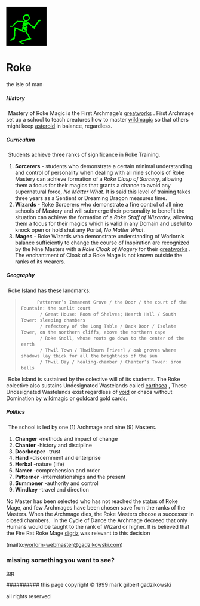 ![dancer](assets/dancer.gif)

# Roke



 the isle of man

#####  History 

 





 
 ![xparent](assets/xparent.gif)  Mastery of Roke Magic is the First Archmage’s  [greatworks](greatworks.md) . First Archmage set up a school to teach creatures how to master  [wildmagic](wildmagic.md)  so that others might keep  [asteroid](asteroid.md)  in balance, regardless. 







 
#####  Curriculum 

 





 
 ![xparent](assets/xparent.gif)  Students achieve three ranks of significance in Roke Training. 



1. **Sorcerers** - students who demonstrate a certain minimal understanding and control of personality when dealing with all nine schools of Roke Mastery can achieve formation of a *Roke Clasp of Sorcery*, allowing them a focus for their magics that grants a chance to avoid any supernatural force, *No Matter What*. It is said this level of training takes three years as a Sentient or Dreaming Dragon measures time.
1. **Wizards** - Roke Sorcerers who demonstrate a fine control of all nine schools of Mastery and will submerge their personality to benefit the situation can achieve the formation of a *Roke Staff of Wizardry*, allowing them a focus for their magics which is valid in any Domain and useful to knock open or hold shut any Portal, *No Matter What*.
1. **Mages** - Roke Wizards who demonstrate understanding of Worlorn’s balance sufficiently to change the course of Inspiration are recognized by the Nine Masters with a *Roke Cloak of Magery* for their  [greatworks](greatworks.md) . The enchantment of Cloak of a Roke Mage is not known outside the ranks of its wearers.

 





 
#####  Geography 

 





 
 ![xparent](assets/xparent.gif)  Roke Island has these landmarks: 

 



> 
> 			Patterner’s Immanent Grove / the Door / the court of the Fountain: the sunlit court
> 			 / Great House: Room of Shelves; Hearth Hall / South Tower: sleeping chambers
> 			 / refectory of the Long Table / Back Door / Isolate Tower, on the northern cliffs, above the northern cape
> 			 / Roke Knoll, whose roots go down to the center of the earth
> 			 / Thwil Town / Thwilburn [river] / oak groves where shadows lay thick for all the brightness of the sun
> 			 / Thwil Bay / healing-chamber / Chanter’s Tower: iron bells
> 			

 
 ![xparent](assets/xparent.gif)  Roke Island is sustained by the colective will of its students. The Roke colective also sustains Undesignated Wastelands called  [earthsea](earthsea.md) , These Undesignated Wastelands exist regardless of  [void](void.md)  or chaos without Domination by  [wildmagic](wildmagic.md)  or  [goldcard](goldcard.md) gold cards. 







 
#####  Politics 

 





 
 ![xparent](assets/xparent.gif)  The school is led by one (1) Archmage and nine (9) Masters. 



1. **Changer** -methods and impact of change
1. **Chanter** -history and discipline
1. **Doorkeeper** -trust
1. **Hand** -discernment and enterprise
1. **Herbal** -nature (life)
1. **Namer** -comprehension and order
1. **Patterner** -interrelationships and the present
1. **Summoner** -authority and control
1. **Windkey** -travel and direction

 No Master has been selected who has not reached the status of Roke Mage, and few Archmages have been chosen save from the ranks of the Masters. When the Archmage dies, the Roke Masters choose a successor in closed chambers. 
 ![xparent](assets/xparent.gif)  In the Cycle of Dance the Archmage decreed that only Humans would be taught to the rank of Wizard or higher. It is believed that the Fire Rat Roke Mage  [digriz](digriz.md)  was relevant to this decision 



 (mailto:worlorn-webmaster@gadzikowski.com) 

 
### missing something you want to see?



 [top](#top) 

 
########## this page copyright © 1999 mark gilbert gadzikowski

 all rights reserved